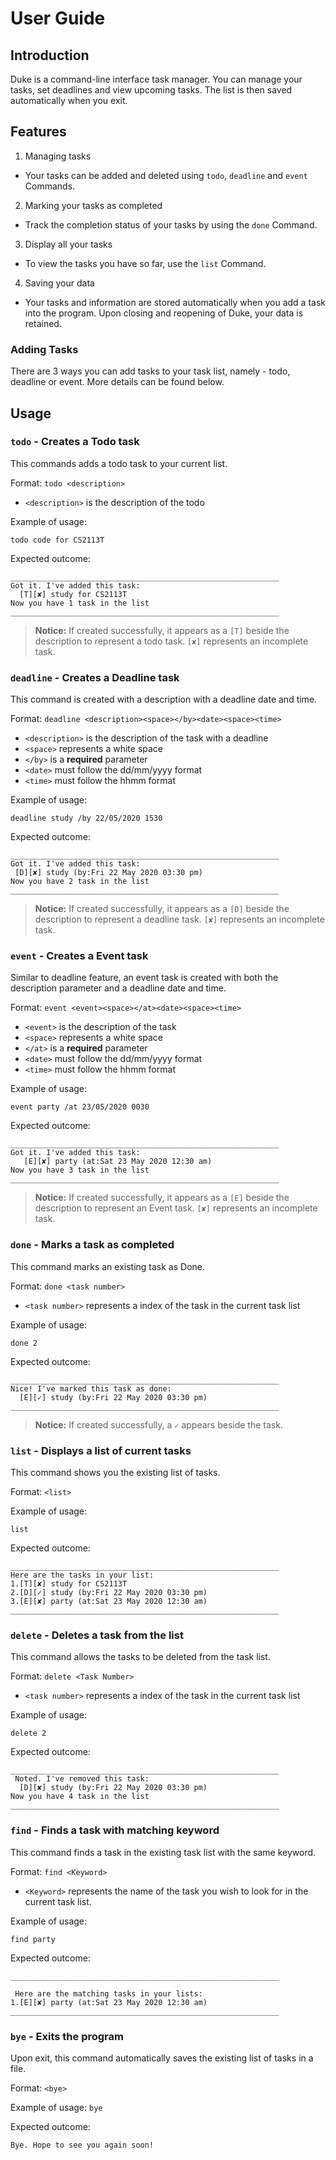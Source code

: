 # User Guide

## Introduction
Duke is a command-line interface task manager. You can manage your tasks, set deadlines and view upcoming tasks. The list is then saved automatically when you exit.

## Features 
1. Managing tasks 
  * Your tasks can be added and deleted using `todo`, `deadline` and `event` Commands.
2. Marking your tasks as completed
  * Track the completion status of your tasks by using the `done` Command.
3. Display all your tasks 
  * To view the tasks you have so far, use the `list` Command.
4. Saving your data
  * Your tasks and information are stored automatically when you add a task into the program. Upon closing and reopening of Duke, your data is retained. 

### Adding Tasks
There are 3 ways you can add tasks to your task list, namely - todo, deadline or event. More details can be found below.

## Usage

### `todo` - Creates a Todo task

This commands adds a todo task to your current list.

Format:
`todo <description>`

* `<description>` is the description of the todo

Example of usage: 

`todo code for CS2113T`

Expected outcome:

```
____________________________________________________________ 
Got it. I've added this task:
  [T][✘] study for CS2113T
Now you have 1 task in the list
____________________________________________________________
```
>
>**Notice:**
>If created successfully, it appears as a `[T]` beside the description to represent a todo task.
>`[✘]` represents an incomplete task.
>

### `deadline` - Creates a Deadline task

This command is created with a description with a deadline date and time. 


Format: 
`deadline <description><space></by><date><space><time>`

* `<description>` is the description of the task with a deadline
* `<space>` represents a white space
* `</by>` is a **required** parameter
* `<date>` must follow the dd/mm/yyyy format
* `<time>` must follow the hhmm format

Example of usage: 

`deadline study /by 22/05/2020 1530`

Expected outcome:

```
____________________________________________________________
Got it. I've added this task:
 [D][✘] study (by:Fri 22 May 2020 03:30 pm)
Now you have 2 task in the list
____________________________________________________________
```
>
>**Notice:**
>If created successfully, it appears as a `[D]` beside the description to represent a deadline task.
>`[✘]` represents an incomplete task.
>

### `event` - Creates a Event task

Similar to deadline feature, an event task is created with both the description parameter and a deadline date and time.

Format: 
`event <event><space></at><date><space><time>`

* `<event>` is the description of the task
* `<space>` represents a white space
* `</at>` is a **required** parameter
* `<date>` must follow the dd/mm/yyyy format
* `<time>` must follow the hhmm format

Example of usage: 

`event party /at 23/05/2020 0030`

Expected outcome:

```
____________________________________________________________ 
Got it. I've added this task:
   [E][✘] party (at:Sat 23 May 2020 12:30 am)
Now you have 3 task in the list
____________________________________________________________
```
>
>**Notice:**
>If created successfully, it appears as a `[E]` beside the description to represent an Event task.
>`[✘]` represents an incomplete task.
>

### `done` - Marks a task as completed

This command marks an existing task as Done.

Format: 
`done <task number>`

* `<task number>` represents a index of the task in the current task list

Example of usage: 

`done 2`

Expected outcome:

```
____________________________________________________________
Nice! I've marked this task as done:
  [E][✓] study (by:Fri 22 May 2020 03:30 pm)
____________________________________________________________
```
>
>**Notice:**
>If created successfully, a `✓` appears beside the task.
>

### `list` - Displays a list of current tasks

This command shows you the existing list of tasks.

Format: `<list>`

Example of usage: 

`list`

Expected outcome:
```
____________________________________________________________
Here are the tasks in your list:
1.[T][✘] study for CS2113T
2.[D][✓] study (by:Fri 22 May 2020 03:30 pm)
3.[E][✘] party (at:Sat 23 May 2020 12:30 am)
____________________________________________________________

```

### `delete` - Deletes a task from the list

This command allows the tasks to be deleted from the task list.

Format: `delete <Task Number>`

* `<task number>` represents a index of the task in the current task list

Example of usage:

`delete 2`

Expected outcome:
```
____________________________________________________________
 Noted. I've removed this task: 
  [D][✘] study (by:Fri 22 May 2020 03:30 pm)
Now you have 4 task in the list
____________________________________________________________
```

### `find` - Finds a task with matching keyword

This command finds a task in the existing task list with the same keyword.

Format: `find <Keyword>`

* `<Keyword>` represents the name of the task you wish to look for in the current task list.

Example of usage:

`find party`

Expected outcome:

```
____________________________________________________________

 Here are the matching tasks in your lists:
1.[E][✘] party (at:Sat 23 May 2020 12:30 am)
____________________________________________________________
```

### `bye` - Exits the program
 
Upon exit, this command automatically saves the existing list of tasks in a file.

Format: `<bye>`

Example of usage:
`bye`

Expected outcome:
```
Bye. Hope to see you again soon!
```

